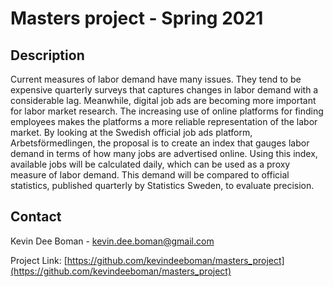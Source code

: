 # Masters project - Spring 2021 

<!-- Description -->
## Description 
Current measures of labor demand have many issues. They tend to be expensive quarterly
surveys that captures changes in labor demand with a considerable lag. Meanwhile, digital job ads are becoming more important for labor market research. The increasing use of online platforms for finding employees makes the platforms a more reliable representation of the labor market. By looking at the Swedish official job ads platform, Arbetsförmedlingen, the proposal is to create an index that gauges labor demand in terms of how many jobs are advertised online. Using this index, available jobs will be calculated daily, which can be used as a proxy measure of labor demand. This demand will be compared to official statistics, published quarterly by Statistics Sweden, to evaluate precision. 


<!-- CONTACT -->
## Contact

Kevin Dee Boman - [kevin.dee.boman@gmail.com](kevin.dee.boman@gmail.com)

Project Link: [https://github.com/kevindeeboman/masters_project](https://github.com/kevindeeboman/masters_project)
